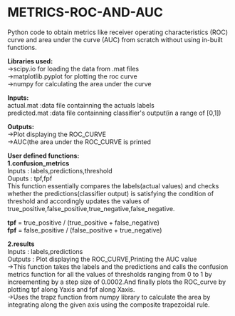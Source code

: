# METRICS-ROC-AND-AUC
Python code to obtain metrics like receiver operating characteristics (ROC) curve and area under the curve (AUC) from scratch without using in-built functions.

__Libraries used:__ \
->scipy.io for loading the data from .mat files\
->matplotlib.pyplot for plotting the roc curve\
->numpy for calculating the area under the curve

__Inputs:__\
actual.mat  :data file containning the actuals labels \
predicted.mat :data file containning classifier's output(in a range of [0,1])

__Outputs:__\
->Plot displaying the ROC_CURVE\
->AUC(the area under the ROC_CURVE is printed

__User defined functions:__\
__1.confusion_metrics__\
Inputs : labels,predictions,threshold\
Ouputs : tpf,fpf\
This function essentially compares the labels(actual values)  and checks whether the predictions(classifier output) is satisfying the condition of threshold and accordingly updates the values of true_positive,false_positive,true_negative,false_negative.


__tpf__ = true_positive / (true_positive + false_negative)\
__fpf__ = false_positive / (false_positive + true_negative)

__2.results__\
Inputs  : labels,predictions\
Outputs : Plot displaying the ROC_CURVE,Printing the AUC value\
->This function takes the labels and the predictions and calls the confusion metrics function for all the values of thresholds ranging from 0 to 1 by increementing by a step size of 0.0002.And finally plots the ROC_curve by plotting tpf along Yaxis and fpf along Xaxis.\
->Uses the trapz function from numpy library to calculate the area by integrating along the given axis using the composite trapezoidal rule.

